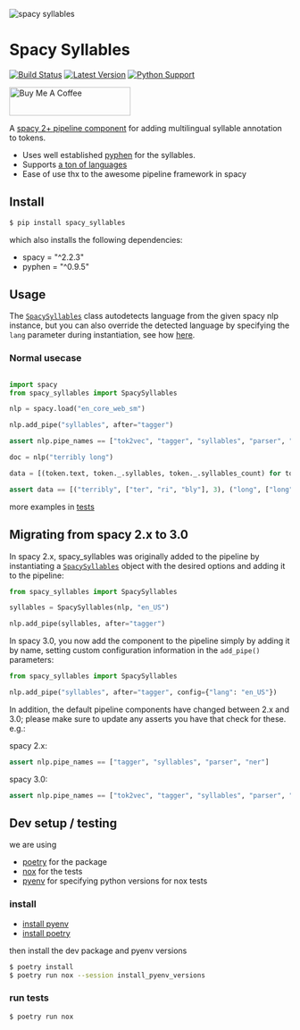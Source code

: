 ![spacy syllables](https://raw.githubusercontent.com/sloev/spacy-syllables/master/header.jpg)

# Spacy Syllables

[![Build Status](https://travis-ci.org/sloev/spacy-syllables.svg?branch=master)](https://travis-ci.org/sloev/spacy-syllables) [![Latest Version](https://img.shields.io/pypi/v/spacy-syllables.svg)](https://pypi.python.org/pypi/spacy-syllables) [![Python Support](https://img.shields.io/pypi/pyversions/spacy-syllables.svg)](https://pypi.python.org/pypi/spacy-syllables)

<a href="https://www.buymeacoffee.com/sloev" target="_blank"><img src="https://cdn.buymeacoffee.com/buttons/default-pink.png" alt="Buy Me A Coffee" height="51px" width="217px"></a>

A [spacy 2+ pipeline component](https://spacy.io/universe/category/pipeline) for adding multilingual syllable annotation to tokens. 

* Uses well established [pyphen](https://github.com/Kozea/Pyphen) for the syllables.
* Supports [a ton of languages](https://github.com/Kozea/Pyphen/tree/master/pyphen/dictionaries)
* Ease of use thx to the awesome pipeline framework in spacy

## Install

```bash
$ pip install spacy_syllables
```

which also installs the following dependencies:

* spacy = "^2.2.3"
* pyphen = "^0.9.5"

## Usage

The [`SpacySyllables`](spacy_syllables/__init__.py) class autodetects language from the given spacy nlp instance, but you can also override the detected language by specifying the `lang` parameter during instantiation, see how [here](tests/test_all.py).

### Normal usecase

```python

import spacy
from spacy_syllables import SpacySyllables

nlp = spacy.load("en_core_web_sm")

nlp.add_pipe("syllables", after="tagger")

assert nlp.pipe_names == ["tok2vec", "tagger", "syllables", "parser", "ner", "attribute_ruler", "lemmatizer"]

doc = nlp("terribly long")

data = [(token.text, token._.syllables, token._.syllables_count) for token in doc]

assert data == [("terribly", ["ter", "ri", "bly"], 3), ("long", ["long"], 1)]

```

more examples in [tests](tests/test_all.py)

## Migrating from spacy 2.x to 3.0

In spacy 2.x, spacy_syllables was originally added to the pipeline by instantiating a [`SpacySyllables`](spacy_syllables/__init__.py) object with the desired options and adding it to the pipeline: 

```python
from spacy_syllables import SpacySyllables

syllables = SpacySyllables(nlp, "en_US")

nlp.add_pipe(syllables, after="tagger")
```

In spacy 3.0, you now add the component to the pipeline simply by adding it by name, setting custom configuration information in the `add_pipe()` parameters:
```python
from spacy_syllables import SpacySyllables

nlp.add_pipe("syllables", after="tagger", config={"lang": "en_US"})
```



In addition, the default pipeline components have changed between 2.x and 3.0; please make sure to update any asserts you have that check for these.
e.g.:

spacy 2.x:
```python
assert nlp.pipe_names == ["tagger", "syllables", "parser", "ner"]
```

spacy 3.0:
```python
assert nlp.pipe_names == ["tok2vec", "tagger", "syllables", "parser", "ner", "attribute_ruler", "lemmatizer"]
```

## Dev setup / testing

we are using
* [poetry](https://python-poetry.org/) for the package
* [nox](https://github.com/theacodes/nox) for the tests
* [pyenv](https://github.com/pyenv/pyenv) for specifying python versions for nox tests

### install

* [install pyenv](https://github.com/pyenv/pyenv#installation)
* [install poetry](https://python-poetry.org/docs/#installation)

then install the dev package and pyenv versions

```bash
$ poetry install
$ poetry run nox --session install_pyenv_versions
```

### run tests

```bash
$ poetry run nox
```
